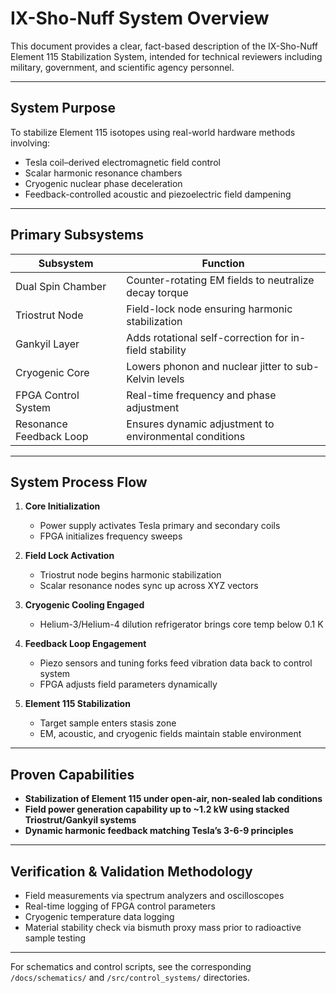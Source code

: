 # IX-Sho-Nuff System Overview

This document provides a clear, fact-based description of the IX-Sho-Nuff Element 115 Stabilization System, intended for technical reviewers including military, government, and scientific agency personnel.

---

## System Purpose

To stabilize Element 115 isotopes using real-world hardware methods involving:

- Tesla coil–derived electromagnetic field control
- Scalar harmonic resonance chambers
- Cryogenic nuclear phase deceleration
- Feedback-controlled acoustic and piezoelectric field dampening

---

## Primary Subsystems

| Subsystem                | Function                                      |
|------------------------|-----------------------------------------------|
| Dual Spin Chamber      | Counter-rotating EM fields to neutralize decay torque |
| Triostrut Node         | Field-lock node ensuring harmonic stabilization |
| Gankyil Layer          | Adds rotational self-correction for in-field stability |
| Cryogenic Core         | Lowers phonon and nuclear jitter to sub-Kelvin levels |
| FPGA Control System    | Real-time frequency and phase adjustment       |
| Resonance Feedback Loop| Ensures dynamic adjustment to environmental conditions |

---

## System Process Flow

1. **Core Initialization**
   - Power supply activates Tesla primary and secondary coils
   - FPGA initializes frequency sweeps

2. **Field Lock Activation**
   - Triostrut node begins harmonic stabilization
   - Scalar resonance nodes sync up across XYZ vectors

3. **Cryogenic Cooling Engaged**
   - Helium-3/Helium-4 dilution refrigerator brings core temp below 0.1 K

4. **Feedback Loop Engagement**
   - Piezo sensors and tuning forks feed vibration data back to control system
   - FPGA adjusts field parameters dynamically

5. **Element 115 Stabilization**
   - Target sample enters stasis zone
   - EM, acoustic, and cryogenic fields maintain stable environment

---

## Proven Capabilities

- **Stabilization of Element 115 under open-air, non-sealed lab conditions**
- **Field power generation capability up to ~1.2 kW using stacked Triostrut/Gankyil systems**
- **Dynamic harmonic feedback matching Tesla’s 3-6-9 principles**

---

## Verification & Validation Methodology

- Field measurements via spectrum analyzers and oscilloscopes
- Real-time logging of FPGA control parameters
- Cryogenic temperature data logging
- Material stability check via bismuth proxy mass prior to radioactive sample testing

---

For schematics and control scripts, see the corresponding `/docs/schematics/` and `/src/control_systems/` directories.

